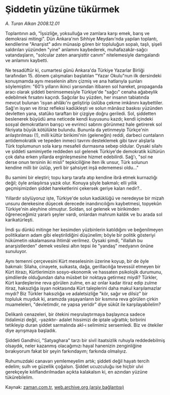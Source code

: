 # Şiddetin yüzüne tükürmek

*A. Turan Alkan 2008.12.01*

<tr><td class="metin" colspan="2" style="padding-top: 20px; padding-left: 5px; padding-right: 10px;">Toplantının adı, "İşsizliğe, yoksulluğa ve zamlara karşı emek, barış ve demokrasi mitingi". Dün Ankara'nın Sıhhiye Meydanı'nda yapılan toplantı, kendilerine "Anarşist" adını münasip gören bir topluluğun sopalı, taşlı, şişeli saldırıları yüzünden "yine" anlamını kaybederek, muhafazakâr-sağcı vatandaşların, "solcular zaten anarşisttir canım" nitelemesiyle damgalandı ve anlamını kaybetti.</td></tr><tr><td class="metin" colspan="2" style="padding-top: 20px; padding-left: 5px; padding-right: 10px;"><p>Ne tesadüftür ki, cumartesi günü Ankara'da Türkiye Yazarlar Birliği tarafından 15. dönem çalışmaları başlatılan "Yazar Okulu"nun ilk dersindeki konuşmamda aynı meselenin altını çizmiş ve ana hatlarıyla şunları söylemiştim: "60'lı yılların ikinci yarısından itibaren sol hareket, propaganda aracı olarak şiddeti benimsemesiyle Türkiye'de "sağcı" cenaha ağabeylik edebilmek fırsatını kaçırdı. Sağcılar bu yüzden, her insanın tabiatında mevcut bulunan 'isyan ahlâkı'nı geliştirip üslûba çekme imkânını kaybettiler. Sağ'ın isyan ve itiraz refleksi kadükleşti ve solun mânâsız baskısı yüzünden devletten yana, statüko taraftarı bir çizgiye doğru geriledi. Sol, şiddetten beslenerek büyüdü ama neticede kendi kuyusunu kazdı; kendi içindeki sosyal demokratların barışçı ve evrimci sabrını görünmez hale getirerek sol fikriyata büyük kötülükte bulundu. Bununla da yetinmeyip Türkçe'nin arılaştırılması (!), milli kültür birikimi'nin (geleneğin) reddi, darbeci cuntaların antidemokratik ve tepeden inmeci tavrını desteklemek gibi tavır alışlarla Türk toplumunun sola karşı mesafeli durmasına sebep oldular. Oysaki silahı ve şiddeti samimiyetle reddeden sol gelenek Türkiye'de demokratik kültürün çok daha erken yıllarda erginleşmesine hizmet edebilirdi. Sağ'ı, "sol ne derse onun tersinin iki misli" tepkiciliğine iten ilk unsur, Türk solunun kendine milli bir üslûp, yerli bir şahsiyet inşâ edememesi oldu..."
<p>Bu samimi bir eleştiri; topu karşı tarafa atıp kendine ibrâ etmek kurnazlığı değil; öyle anlaşılırsa yazık olur. Konuya şöyle bakmalı; elli yıllık geçmişimizden şiddet hareketlerini çekersek geriye kalan nedir?..
<p>Yıllardır söylüyoruz işte, Türkiye'de solun kadüklüğü ve neredeyse bir mizah unsuru derekesine düşecek derecede inandırıcılığını kaybetmesi, topyekûn Türkiye'nin aleyhine olmuştur. Soldan, sol gelenek ve birikimden öğreneceğimiz yararlı şeyler vardı, onlardan mahrum kaldık ve bu arada sol karikatürleşti.
<p>İmdi şu dünkü mitinge her kesimden yüzbinlerin katıldığını ve beğenilmeyen politikaların adam gibi eleştirildiğini düşünelim; böyle bir politik gösteriyi hükümetin ıskalamasına ihtimâl verilmez. Oysaki şimdi, "illallah bu anarşistlerden" demek vesilesi altın tepsi ile "yandaş" medyanın önüne sunuluyor.
<p>Aynı temenni çerçevesini Kürt meselesinin üzerine koyup, bir de öyle bakmalı: Silaha, cinayete, suikasta, dağa, gerillacılığa tevessül etmeyen bir Kürt itirazı, Kürtlerimizin sosyo-ekonomik ve hassaten psikolojik durumunu, şimdilerde olduğundan daha müsbet bir noktaya getirmez miydi? Türkler, Kürt kardeşlerine reva görülen zulme, en az onlar kadar itiraz edip zulme itiraz, haksızlığa isyan noktasında Kürt taleplerini daha makul karşılamazlar mıydı? Biz Türkler haksızlığa ve adaletsizliğe "kör, sağır ve dilsiz" bir topluluk muyduk ki, aramızda yaşayanların bir kısmına reva görülen çirkin muameleleri, "devletimdir, ne yapsa yeridir" diye sükût ile karşılayabilelim?
<p>Delikanlı cenazeleri, bir ötekini meşrulaştırmaya başlayınca sadece itidalimizi değil, -yazıktır- adalet hissimizi de iptale uğrattık; birbirini tetikleyip duran şiddet sarmalında akl-ı selimimiz sersemledi. Biz ve ötekiler diye ayrışmaya başladık.
<p>Şiddeti Gandhici, "Satyaghara" tarzı bir sivil itaatsizlik ruhuyla reddedebilmiş olsaydık, neler kazanmış olacağımızı hayal hanenizin zenginliğine bırakıyorum fakat bir şeyin farkındayım; farkında olmalıyız.
<p>Ruhumuzdaki canavarı yemlemeyelim artık; şiddeti değil hayatı tercih edelim; sulh ve güzellik çoğalsın. Şiddet ucuzculuğu ise hiçbir ulvi gerekçeyle kılıflandırılmadan açıkta kalakalsın ki, en azından yüzüne tükürebilelim.<br/></p></p></p></p></p></p></p></p></td></tr>

Kaynak: [zaman.com.tr](http://zaman.com.tr/yazar.do?yazino=765987), [web.archive.org (arşiv bağlantısı)](http://web.archive.org/web/20081220141009/http://www.zaman.com.tr:80/yazar.do?yazino=765987)
